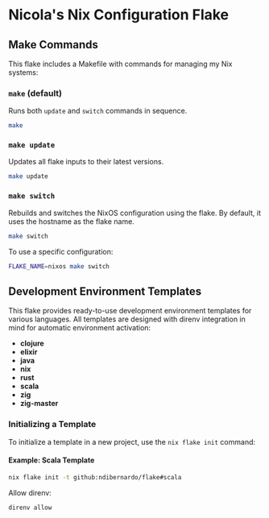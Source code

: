 # Nicola's Nix Configuration Flake

## Make Commands

This flake includes a Makefile with commands for managing my Nix systems:

### `make` (default)
Runs both `update` and `switch` commands in sequence.

```bash
make
```

### `make update`
Updates all flake inputs to their latest versions.

```bash
make update
```

### `make switch`
Rebuilds and switches the NixOS configuration using the flake. By default, it uses the hostname as the flake name.

```bash
make switch
```

To use a specific configuration:

```bash
FLAKE_NAME=nixos make switch
```

## Development Environment Templates

This flake provides ready-to-use development environment templates for various languages. All templates are designed with direnv integration in mind for automatic environment activation:

- **clojure** 
- **elixir** 
- **java**
- **nix** 
- **rust**
- **scala**
- **zig**
- **zig-master**

### Initializing a Template

To initialize a template in a new project, use the `nix flake init` command:

#### Example: Scala Template

```bash
nix flake init -t github:ndibernardo/flake#scala
```

Allow direnv:
```bash
direnv allow
```
